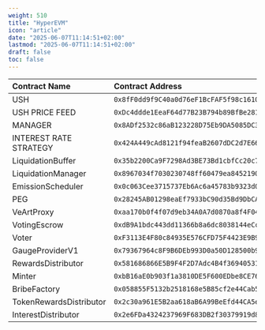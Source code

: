 ```yaml
---
weight: 510
title: "HyperEVM"
icon: "article"
date: "2025-06-07T11:14:51+02:00"
lastmod: "2025-06-07T11:14:51+02:00"
draft: false
toc: false
---
```


| Contract Name | Contract Address |
|:--------------|:-----------------|
| USH | `0x8fF0dd9f9C40a0d76eF1BcFAF5f98c1610c74Bd8` |
| USH PRICE FEED | `0xDc4ddde1EeaF64d77B23B794b89BfBe281B5Ce35` |
| MANAGER | `0x8ADf2532c86aB123228D75Eb9DA5085DC3eAf5b9` |
| INTEREST RATE STRATEGY | `0x424A449cAd8121f94feaB2607dDC2d7E66934BfB` |
| LiquidationBuffer | `0x35b2200Ca9F7298Ad3BE73Bd1cbfCc20c7886578` |
| LiquidationManager | `0x8967034f7030230748ff60479ea8452190CfD114` |
| EmissionScheduler | `0x0c063Cee3715737Eb6Ac6a45783b9323d05c6F1F` |
| PEG | `0x28245AB01298eaEf7933bC90d35Bd9DbCA5C89DB` |
| VeArtProxy | `0xaa170b0f4f07d9eb34A0A7d0870a8f4F04663ca8` |
| VotingEscrow | `0xdB9A1bdc443dd11366b8a6dc8038144eCc4D4E23` |
| Voter | `0xF3113E4F80c84935E576CFD75F4423E9B911908A` |
| GaugeProviderV1 | `0x79367964c8F9B6DEb993D0a50D128500b9686583` |
| RewardsDistributor | `0x581686866E5B9F4F2D7Adc4B4f36940531283C49` |
| Minter | `0xbB16aE0b903f1a3810DE5F600EDbe8CE76a93ba1` |
| BribeFactory | `0x058855F5132b2518168e5B85cf2e44Cab57E0FF1` |
| TokenRewardsDistributor | `0x2c30a961E5B2aa618aB6A99BeEfd44CA5e7828aF` |
| InterestDistributor | `0x2e6FDa4324237969F683DB2f30379919d86290d2` |
